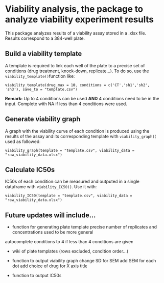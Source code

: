 # Viability analysis, the package to analyze viability experiment results
This package analyzes results of a viability assay stored in a .xlsx file. Results correspond to a 384-well plate.

## Build a viability template
A template is required to link each well of the plate to a precise set of conditions (drug treatment, knock-down, replicate...).
To do so, use the `viability_template()`function like:

```
viability_template(drug_max = 10, conditions = c('CT','sh1','sh2', 'sh3'), save_to = "template.csv")
```
__Remark:__ Up to 4 conditions can be used __AND__ 4 conditions need to be in the input.
Complete with NA if less than 4 conditions were used.


## Generate viability graph
A graph with the viability curve of each condition is produced using the results
of the assay and its corresponding template with `viability_graph()` used as followed:

```
viability_graph(template = "template.csv", viability_data = "raw_viability_data.xlsx")
```

## Calculate IC50s
IC50s of each condition can be measured and outputed in a single dataframe with `viability_IC50()`. Use it with:

```
viability_IC50(template = "template.csv", viability_data = "raw_viability_data.xlsx")
```


## Future updates will include...
- function for generating plate template
precise number of replicates and concentrations used to be more general

autocomplete conditions to 4 if less than 4 conditions are given


- wiki of plate templates (rows excluded, condition order...)

- function to output viability graph
change SD for SEM
add SEM for each dot
add choice of drug for X axis title

- function to output IC50s
